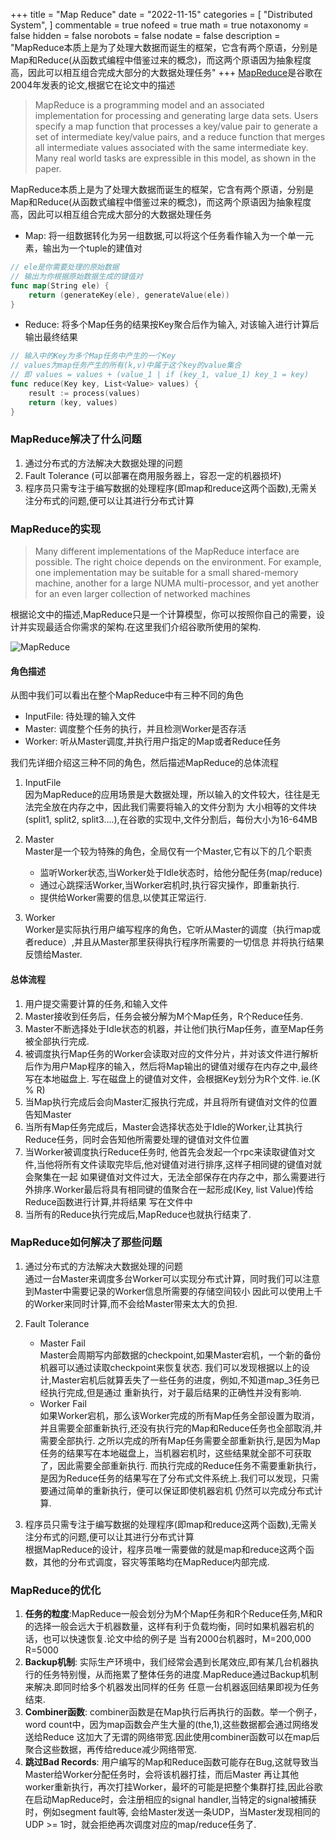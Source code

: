 +++
title = "Map Reduce"
date = "2022-11-15"
categories = [
    "Distributed System",
]
commentable = true
nofeed = true
math = true
notaxonomy = false
hidden = false
norobots = false 
nodate = false
description = "MapReduce本质上是为了处理大数据而诞生的框架，它含有两个原语，分别是Map和Reduce(从函数式编程中借鉴过来的概念)，而这两个原语因为抽象程度高，因此可以相互组合完成大部分的大数据处理任务"
+++
[MapReduce](https://research.google/pubs/pub62/)是谷歌在2004年发表的论文,根据它在论文中的描述
> MapReduce is a programming model and an associated implementation for processing and generating large data sets. Users specify a map function that processes a key/value pair to generate a set of intermediate key/value pairs, and a reduce function that merges all intermediate values associated with the same intermediate key. Many real world tasks are expressible in this model, as shown in the paper.

MapReduce本质上是为了处理大数据而诞生的框架，它含有两个原语，分别是Map和Reduce(从函数式编程中借鉴过来的概念)，而这两个原语因为抽象程度高，因此可以相互组合完成大部分的大数据处理任务

- Map: 将一组数据转化为另一组数据,可以将这个任务看作输入为一个单一元素，输出为一个tuple的建值对
```go
// ele是你需要处理的原始数据
// 输出为你根据原始数据生成的键值对
func map(String ele) {
    return (generateKey(ele), generateValue(ele))
}
```
- Reduce: 将多个Map任务的结果按Key聚合后作为输入, 对该输入进行计算后输出最终结果
```go
// 输入中的Key为多个Map任务中产生的一个Key
// values为map任务产生的所有(k,v)中属于这个key的value集合
// 即 values = values + (value_1 | if (key_1, value_1) key_1 = key)
func reduce(Key key, List<Value> values) {
    result := process(values)
    return (key, values)
}
```

### MapReduce解决了什么问题
1. 通过分布式的方法解决大数据处理的问题
2. Fault Tolerance (可以部署在商用服务器上，容忍一定的机器损坏)
3. 程序员只需专注于编写数据的处理程序(即map和reduce这两个函数),无需关注分布式的问题,便可以让其进行分布式计算

### MapReduce的实现

>Many different implementations of the MapReduce interface are possible. The right choice depends on the environment. For example, one implementation may be suitable for a small shared-memory machine, another for a large NUMA multi-processor, and yet another for an even larger collection of networked machines

根据论文中的描述,MapReduce只是一个计算模型，你可以按照你自己的需要，设计并实现最适合你需求的架构.在这里我们介绍谷歌所使用的架构.

![MapReduce](/MapReduce.png)

#### 角色描述

从图中我们可以看出在整个MapReduce中有三种不同的角色

- InputFile: 待处理的输入文件
- Master: 调度整个任务的执行，并且检测Worker是否存活
- Worker: 听从Master调度,并执行用户指定的Map或者Reduce任务

我们先详细介绍这三种不同的角色，然后描述MapReduce的总体流程

1. InputFile  
因为MapReduce的应用场景是大数据处理，所以输入的文件较大，往往是无法完全放在内存之中，因此我们需要将输入的文件分割为
大小相等的文件块(split1, split2, split3....),在谷歌的实现中,文件分割后，每份大小为16-64MB

2. Master  
Master是一个较为特殊的角色，全局仅有一个Master,它有以下的几个职责  
    * 监听Worker状态,当Worker处于Idle状态时，给他分配任务(map/reduce)
    * 通过心跳探活Worker,当Worker宕机时,执行容灾操作，即重新执行.
    * 提供给Worker需要的信息,以使其正常运行.
3. Worker  
Worker是实际执行用户编写程序的角色，它听从Master的调度（执行map或者reduce）,并且从Master那里获得执行程序所需要的一切信息
并将执行结果反馈给Master.

#### 总体流程
1. 用户提交需要计算的任务,和输入文件
2. Master接收到任务后，任务会被分解为M个Map任务，R个Reduce任务.
3. Master不断选择处于Idle状态的机器，并让他们执行Map任务，直至Map任务被全部执行完成.
4. 被调度执行Map任务的Worker会读取对应的文件分片，并对该文件进行解析后作为用户Map程序的输入，然后将Map输出的键值对缓存在内存之中,最终写在本地磁盘上.
写在磁盘上的键值对文件，会根据Key划分为R个文件. ie.(K % R)
5. 当Map执行完成后会向Master汇报执行完成，并且将所有键值对文件的位置告知Master
6. 当所有Map任务完成后，Master会选择状态处于Idle的Worker,让其执行Reduce任务，同时会告知他所需要处理的键值对文件位置
7. 当Worker被调度执行Reduce任务时, 他首先会发起一个rpc来读取键值对文件,当他将所有文件读取完毕后,他对键值对进行排序,这样子相同键的键值对就会聚集在一起
如果键值对文件过大，无法全部保存在内存之中，那么需要进行外排序.Worker最后将具有相同键的值聚合在一起形成(Key, list Value)传给Reduce函数进行计算,并将结果
写在文件中
8. 当所有的Reduce执行完成后,MapReduce也就执行结束了.

### MapReduce如何解决了那些问题
1. 通过分布式的方法解决大数据处理的问题  
通过一台Master来调度多台Worker可以实现分布式计算，同时我们可以注意到Master中需要记录的Worker信息所需要的存储空间较小
因此可以使用上千的Worker来同时计算,而不会给Master带来太大的负担.
2. Fault Tolerance  
    - Master Fail  
      Master会周期写内部数据的checkpoint,如果Master宕机，一个新的备份机器可以通过读取checkpoint来恢复状态.
      我们可以发现根据以上的设计,Master宕机后就算丢失了一些任务的进度，例如,不知道map_3任务已经执行完成,但是通过
      重新执行，对于最后结果的正确性并没有影响.
    - Worker Fail  
      如果Worker宕机，那么该Worker完成的所有Map任务全部设置为取消，并且需要全部重新执行,还没有执行完的Map和Reduce任务也全部取消,并需要全部执行.
      之所以完成的所有Map任务需要全部重新执行,是因为Map任务的结果写在本地磁盘上，当机器宕机时，这些结果就全部不可获取了，因此需要全部重新执行.
      而执行完成的Reduce任务不需要重新执行，是因为Reduce任务的结果写在了分布式文件系统上.我们可以发现，只需要通过简单的重新执行，便可以保证即使机器宕机
      仍然可以完成分布式计算.

3. 程序员只需专注于编写数据的处理程序(即map和reduce这两个函数),无需关注分布式的问题,便可以让其进行分布式计算  
根据MapReduce的设计，程序员唯一需要做的就是map和reduce这两个函数，其他的分布式调度，容灾等策略均在MapReduce内部完成.

### MapReduce的优化
1. **任务的粒度**:MapReduce一般会划分为M个Map任务和R个Reduce任务,M和R的选择一般会远大于机器数量，这样有利于负载均衡，同时如果机器宕机的话，也可以快速恢复.论文中给的例子是
当有2000台机器时，M=200,000 R=5000
2. **Backup机制**: 实际生产环境中，我们经常会遇到长尾效应,即有某几台机器执行的任务特别慢，从而拖累了整体任务的进度.MapReduce通过Backup机制来解决.即同时给多个机器发出同样的任务
任意一台机器返回结果即视为任务结束.
3. **Combiner函数**: combiner函数是在Map执行后再执行的函数。举一个例子，word count中，因为map函数会产生大量的(the,1),这些数据都会通过网络发送给Reduce
这加大了无谓的网络带宽.因此使用combiner函数可以在map后聚合这些数据，再传给reduce减少网络带宽.
4. **跳过Bad Records**: 用户编写的Map和Reduce函数可能存在Bug,这就导致当Master给Worker分配任务时，会将该机器打挂，而后Master
再让其他worker重新执行，再次打挂Worker，最坏的可能是把整个集群打挂,因此谷歌在启动MapReduce时，会注册相应的signal handler,当特定的signal被捕获时，例如segment fault等,
会给Master发送一条UDP，当Master发现相同的UDP >= 1时，就会拒绝再次调度对应的map/reduce任务了.
